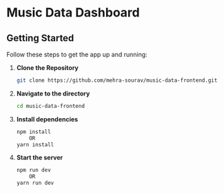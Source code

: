 # Music Data Dashboard

## Getting Started

Follow these steps to get the app up and running:

1. **Clone the Repository**

   ```bash
   git clone https://github.com/mehra-sourav/music-data-frontend.git
   ```

2. **Navigate to the directory**
    ```bash
    cd music-data-frontend
    ```

3. **Install dependencies**
    ```bash
    npm install
        OR
    yarn install
    ```

4. **Start the server**
    ```bash
    npm run dev
        OR
    yarn run dev
    ```
